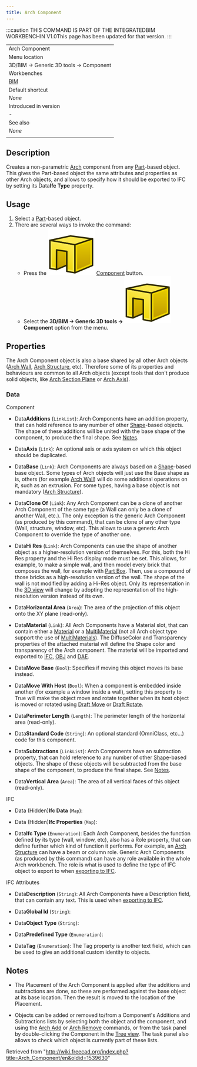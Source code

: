 ```yaml
---
title: Arch Component
---
```


:::caution
THIS COMMAND IS PART OF THE INTEGRATEDBIM WORKBENCHIN V1.0This page has been updated for that version.
:::

|                                          |
| ---------------------------------------- |
| Arch Component                           |
| Menu location                            |
| 3D/BIM → Generic 3D tools → Component‎‏‎ |
| Workbenches                              |
| [BIM](/BIM_Workbench "BIM Workbench")    |
| Default shortcut                         |
| _None_                                   |
| Introduced in version                    |
| -                                        |
| See also                                 |
| _None_                                   |
|                                          |

## Description

Creates a non-parametric [Arch](/BIM_Workbench "BIM Workbench") component from any [Part](/Part_Workbench "Part Workbench")-based object. This gives the Part-based object the same attributes and properties as other Arch objects, and allows to specify how it should be exported to IFC by setting its Data**Ifc Type** property.

## Usage

1. Select a [Part](/Part_Workbench "Part Workbench")-based object.
2. There are several ways to invoke the command:
   - Press the ![](/src/assets/images/Arch_Component.svg) [Component](/Arch_Component "Arch Component") button.
   - Select the **3D/BIM → Generic 3D tools → ![](/src/assets/images/Arch_Component.svg) Component** option from the menu.

## Properties

The Arch Component object is also a base shared by all other Arch objects ([Arch Wall](/Arch_Wall "Arch Wall"), [Arch Structure](/Arch_Structure "Arch Structure"), etc). Therefore some of its properties and behaviours are common to all Arch objects (except tools that don't produce solid objects, like [Arch Section Plane](/Arch_SectionPlane "Arch SectionPlane") or [Arch Axis](/Arch_Axis "Arch Axis")).

### Data

Component

- Data**Additions** (`LinkList`): Arch Components have an addition property, that can hold reference to any number of other [Shape](/Part_Workbench "Part Workbench")-based objects. The shape of these additions will be united with the base shape of the component, to produce the final shape. See [Notes](#Notes).

- Data**Axis** (`Link`): An optional axis or axis system on which this object should be duplicated.

- Data**Base** (`Link`): Arch Components are always based on a [Shape](/Part_Workbench "Part Workbench")-based base object. Some types of Arch objects will just use the Base shape as is, others (for example [Arch Wall](/Arch_Wall "Arch Wall")) will do some additional operations on it, such as an extrusion. For some types, having a base object is not mandatory ([Arch Structure](/Arch_Structure "Arch Structure")).

- Data**Clone Of** (`Link`): Any Arch Component can be a clone of another Arch Component of the same type (a Wall can only be a clone of another Wall, etc.). The only exception is the generic Arch Component (as produced by this command), that can be clone of any other type (Wall, structure, window, etc). This allows to use a generic Arch Component to override the type of another one.

- Data**Hi Res** (`Link`): Arch Components can use the shape of another object as a higher-resolution version of themselves. For this, both the Hi Res property and the Hi Res display mode must be set. This allows, for example, to make a simple wall, and then model every brick that composes the wall, for example with [Part Box](/Part_Box "Part Box"). Then, use a compound of those bricks as a high-resolution version of the wall. The shape of the wall is not modified by adding a Hi-Res object. Only its representation in the [3D view](/3D_view "3D view") will change by adopting the representation of the high-resolution version instead of its own.

- Data**Horizontal Area** (`Area`): The area of the projection of this object onto the XY plane (read-only).

- Data**Material** (`Link`): All Arch Components have a Material slot, that can contain either a [Material](/Arch_SetMaterial "Arch SetMaterial") or a [MultiMaterial](/Arch_MultiMaterial "Arch MultiMaterial") (not all Arch object type support the use of [MultiMaterials](/Arch_MultiMaterial "Arch MultiMaterial")). The DiffuseColor and Transparency properties of the attached material will define the Shape color and transparency of the Arch component. The material will be imported and exported to [IFC](/Arch_IFC "Arch IFC"), [OBJ](/Arch_OBJ "Arch OBJ") and [DAE](/Arch_DAE "Arch DAE").

- Data**Move Base** (`Bool`): Specifies if moving this object moves its base instead.

- Data**Move With Host** (`Bool`): When a component is embedded inside another (for example a window inside a wall), setting this property to True will make the object move and rotate together when its host object is moved or rotated using [Draft Move](/Draft_Move "Draft Move") or [Draft Rotate](/Draft_Rotate "Draft Rotate").

- Data**Perimeter Length** (`Length`): The perimeter length of the horizontal area (read-only).

- Data**Standard Code** (`String`): An optional standard (OmniClass, etc...) code for this component.

- Data**Subtractions** (`LinkList`): Arch Components have an subtraction property, that can hold reference to any number of other [Shape](/Part_Workbench "Part Workbench")-based objects. The shape of these objects will be subtracted from the base shape of the component, to produce the final shape. See [Notes](#Notes).

- Data**Vertical Area** (`Area`): The area of all vertical faces of this object (read-only).

IFC

- Data (Hidden)**Ifc Data** (`Map`):

- Data (Hidden)**Ifc Properties** (`Map`):

- Data**Ifc Type** (`Enumeration`): Each Arch Component, besides the function defined by its type (wall, window, etc), also has a Role property, that can define further which kind of function it performs. For example, an [Arch Structure](/Arch_Structure "Arch Structure") can have a beam or column role. Generic Arch Components (as produced by this command) can have any role available in the whole Arch workbench. The role is what is used to define the type of IFC object to export to when [exporting to IFC](/Arch_IFC "Arch IFC").

IFC Attributes

- Data**Description** (`String`): All Arch Components have a Description field, that can contain any text. This is used when [exporting to IFC](/Arch_IFC "Arch IFC").

- Data**Global Id** (`String`):

- Data**Object Type** (`String`):

- Data**Predefined Type** (`Enumeration`):

- Data**Tag** (`Enumeration`): The Tag property is another text field, which can be used to give an additional custom identity to objects.

## Notes

- The Placement of the Arch Component is applied after the additions and subtractions are done, so these are performed against the base object at its base location. Then the result is moved to the location of the Placement.

- Objects can be added or removed to/from a Component's Additions and Subtractions lists by selecting both the object and the component, and using the [Arch Add](/Arch_Add "Arch Add") or [Arch Remove](/Arch_Remove "Arch Remove") commands, or from the task panel by double-clicking the Component in the [Tree view](/Tree_view "Tree view"). The task panel also allows to check which object is currently part of these lists.

Retrieved from "<http://wiki.freecad.org/index.php?title=Arch_Component/en&oldid=1539630>"
